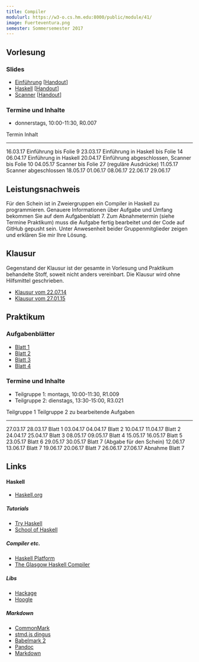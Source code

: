 ```yaml
---
title: Compiler
modulurl: https://w3-o.cs.hm.edu:8000/public/module/41/
image: Fuerteventura.png
semester: Sommersemester 2017
---
```


<div class="row">
<div class="span6">

## Vorlesung

### Slides

-   [Einführung](/lectures/compiler/slides/01_Einfuehrung.pdf)
    [[Handout](/lectures/compiler/handouts/01_Einfuehrung.pdf)]
-   [Haskell](/lectures/compiler/slides/02_Haskell.pdf)
    [[Handout](/lectures/compiler/handouts/02_Haskell.pdf)]
-   [Scanner](/lectures/compiler/slides/03_Scanner.pdf)
    [[Handout](/lectures/compiler/handouts/03_Scanner.pdf)]

### Termine und Inhalte

-   donnerstags, 10:00-11:30, R0.007

Termin   Inhalt
-------- -----------------------------------------------------------------------
16.03.17 Einführung bis Folie 9
23.03.17 Einführung in Haskell bis Folie 14
06.04.17 Einführung in Haskell
20.04.17 Einführung abgeschlossen, Scanner bis Folie 10
04.05.17 Scanner bis Folie 27 (reguläre Ausdrücke)
11.05.17 Scanner abgeschlossen
18.05.17
01.06.17
08.06.17
22.06.17
29.06.17

## Leistungsnachweis

Für den Schein ist in Zweiergruppen ein Compiler in Haskell zu programmieren.
Genauere Informationen über Aufgabe und Umfang bekommen Sie auf dem
Aufgabenblatt 7. Zum Abnahmetermin (siehe Termine Praktikum) muss die
Aufgabe fertig bearbeitet und der Code auf GitHub gepusht sein.
Unter Anwesenheit beider Gruppenmitglieder zeigen und erklären Sie mir
Ihre Lösung.

## Klausur

Gegenstand der Klausur ist der gesamte in Vorlesung und Praktikum
behandelte Stoff, soweit nicht anders vereinbart. Die Klausur
wird ohne Hilfsmittel geschrieben.

-   [Klausur vom 22.07.14](/lectures/compiler/exams/KlausurSS14.pdf)
-   [Klausur vom 27.01.15](/lectures/compiler/exams/KlausurWS14.pdf)


</div>
<div class="span6">

## Praktikum

### Aufgabenblätter

-   [Blatt 1](/lectures/compiler/exercises/Blatt01.pdf)
-   [Blatt 2](/lectures/compiler/exercises/Blatt02.pdf)
-   [Blatt 3](/lectures/compiler/exercises/Blatt03.pdf)
-   [Blatt 4](/lectures/compiler/exercises/Blatt04.pdf)

### Termine und Inhalte

-   Teilgruppe 1: montags, 10:00-11:30, R1.009
-   Teilgruppe 2: dienstags, 13:30-15:00, R3.021

Teilgruppe 1   Teilgruppe 2   zu bearbeitende Aufgaben
-------------- -------------- ------------------------------------------------------
27.03.17       28.03.17       Blatt 1
03.04.17       04.04.17       Blatt 2
10.04.17       11.04.17       Blatt 2
24.04.17       25.04.17       Blatt 3
08.05.17       09.05.17       Blatt 4
15.05.17       16.05.17       Blatt 5
               23.05.17       Blatt 6
29.05.17       30.05.17       Blatt 7 (Abgabe für den Schein)
12.06.17       13.06.17       Blatt 7
19.06.17       20.06.17       Blatt 7
26.06.17       27.06.17       Abnahme Blatt 7

## Links

#### Haskell

-   [Haskell.org](http://haskell.org/)

##### Tutorials

-   [Try Haskell](http://tryhaskell.org/)
-   [School of Haskell](https://haskell.fpcomplete.com/school)

##### Compiler etc.

-   [Haskell Platform](http://www.haskell.org/platform/)
-   [The Glasgow Haskell Compiler](http://www.haskell.org/ghc/)

##### Libs

-   [Hackage](http://hackage.haskell.org/)
-   [Hoogle](http://www.haskell.org/hoogle/)

##### Markdown

-   [CommonMark](http://commonmark.org/)
-   [stmd.js dingus](http://jgm.github.io/stmd/js/)
-   [Babelmark 2](http://johnmacfarlane.net/babelmark2/)
-   [Pandoc](http://johnmacfarlane.net/pandoc/)
-   [Markdown](http://daringfireball.net/projects/markdown/)

</div>
</div>
